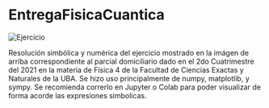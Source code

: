 # EntregaFisicaCuantica

![Ejercicio](https://user-images.githubusercontent.com/83254524/148591436-f31af891-2b14-4f4b-8493-221987a009d5.jpg)

Resolución simbólica y numérica del ejercicio mostrado en la imágen de arriba correspondiente al parcial domiciliario dado en el 2do Cuatrimestre del 2021 en la materia de Física 4 de la Facultad de Ciencias Exactas y Naturales de la UBA. Se hizo uso principalmente de numpy, matplotlib, y sympy. 
Se recomienda correrlo en Jupyter o Colab para poder visualizar de forma acorde las expresiones simbolicas.
